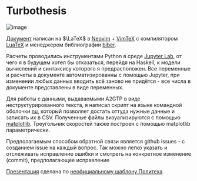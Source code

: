 # Turbothesis
![image](https://github.com/user-attachments/assets/4dcdcf1c-ff15-4ea2-a590-1e10dfc21355)


[Документ](https://github.com/ArtemChandragupta/Turbothesis/blob/main/Turbothesis/main.pdf) написан на $\LaTeX$ в [Neovim](https://neovim.io/) + [VimTeX](https://github.com/lervag/vimtex) с компилятором [LuaTeX](https://www.luatex.org/) и менеджером библиографии [biber](https://biblatex-biber.sourceforge.net/).

Расчеты проводились инструментами Python в среде [Jupyter Lab](https://jupyter.org/), от чего я в будущем хотел бы отказаться, перейдя на Haskell, к модели вычислений и синтаксису которого я предрасположен.
Все переменные и расчеты в документе автоматизированны с помощью Jupyter, при изменении любых данных вводить всё заново не придётся - все числа в документе представлены в виде переменных.

Для работы с данными, выдаваемыми A2GTP в виде неструктурированного текста, я написал скрипт на языке командной оболочки [nu](https://www.nushell.sh/), который позволяет достать оттуда нужные данные и записать их в CSV. Полученные файлы визуализируются с помощью [matplotlib](https://matplotlib.org/). Треугольник скоростей также построен с помощью matplotlib параметрически.

Предполагаемым способом обратной связи является github issues - с созданием issue на каждый вопрос. Так можно легко указать и отслеживать исправление ошибки и смотреть на конкретное изменение (commit), предполагающее исправление

[Презентация](https://github.com/ArtemChandragupta/Turbothesis/blob/main/Presentation/Dmitriev_65Mvt.pdf) сделана по [неофициальному шаблону Политеха](https://github.com/polytechnic-templates/presentation-template).
